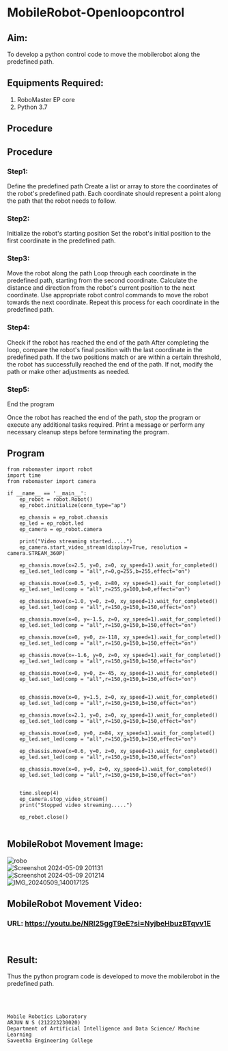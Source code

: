 # MobileRobot-Openloopcontrol
## Aim:

To develop a python control code to move the mobilerobot along the predefined path.

## Equipments Required:
1. RoboMaster EP core
2. Python 3.7

## Procedure
## Procedure

### Step1:

Define the predefined path
Create a list or array to store the coordinates of the robot's predefined path.
Each coordinate should represent a point along the path that the robot needs to follow.

### Step2:

Initialize the robot's starting position
Set the robot's initial position to the first coordinate in the predefined path.

### Step3:

Move the robot along the path
Loop through each coordinate in the predefined path, starting from the second coordinate.
Calculate the distance and direction from the robot's current position to the next coordinate.
Use appropriate robot control commands to move the robot towards the next coordinate.
Repeat this process for each coordinate in the predefined path.

### Step4:

Check if the robot has reached the end of the path
After completing the loop, compare the robot's final position with the last coordinate in the
predefined path.
If the two positions match or are within a certain threshold, the robot has successfully reached
the end of the path.
If not, modify the path or make other adjustments as needed.

### Step5:
End the program

Once the robot has reached the end of the path, stop the program or execute any additional
tasks required.
Print a message or perform any necessary cleanup steps before terminating the program.



## Program
```
from robomaster import robot
import time
from robomaster import camera

if __name__ == '__main__':
    ep_robot = robot.Robot()
    ep_robot.initialize(conn_type="ap")

    ep_chassis = ep_robot.chassis
    ep_led = ep_robot.led
    ep_camera = ep_robot.camera

    print("Video streaming started.....")
    ep_camera.start_video_stream(display=True, resolution = camera.STREAM_360P)

    ep_chassis.move(x=2.5, y=0, z=0, xy_speed=1).wait_for_completed()
    ep_led.set_led(comp = "all",r=0,g=255,b=255,effect="on")

    ep_chassis.move(x=0.5, y=0, z=80, xy_speed=1).wait_for_completed()
    ep_led.set_led(comp = "all",r=255,g=100,b=0,effect="on")

    ep_chassis.move(x=1.0, y=0, z=0, xy_speed=1).wait_for_completed()
    ep_led.set_led(comp = "all",r=150,g=150,b=150,effect="on")

    ep_chassis.move(x=0, y=-1.5, z=0, xy_speed=1).wait_for_completed()
    ep_led.set_led(comp = "all",r=150,g=150,b=150,effect="on")

    ep_chassis.move(x=0, y=0, z=-118, xy_speed=1).wait_for_completed()
    ep_led.set_led(comp = "all",r=150,g=150,b=150,effect="on")
    
    ep_chassis.move(x=-1.6, y=0, z=0, xy_speed=1).wait_for_completed()
    ep_led.set_led(comp = "all",r=150,g=150,b=150,effect="on")
    
    ep_chassis.move(x=0, y=0, z=-45, xy_speed=1).wait_for_completed()
    ep_led.set_led(comp = "all",r=150,g=150,b=150,effect="on")
    

    ep_chassis.move(x=0, y=1.5, z=0, xy_speed=1).wait_for_completed()
    ep_led.set_led(comp = "all",r=150,g=150,b=150,effect="on")

    ep_chassis.move(x=2.1, y=0, z=0, xy_speed=1).wait_for_completed()
    ep_led.set_led(comp = "all",r=150,g=150,b=150,effect="on")

    ep_chassis.move(x=0, y=0, z=84, xy_speed=1).wait_for_completed()
    ep_led.set_led(comp = "all",r=150,g=150,b=150,effect="on")

    ep_chassis.move(x=0.6, y=0, z=0, xy_speed=1).wait_for_completed()
    ep_led.set_led(comp = "all",r=150,g=150,b=150,effect="on")

    ep_chassis.move(x=0, y=0, z=0, xy_speed=1).wait_for_completed()
    ep_led.set_led(comp = "all",r=150,g=150,b=150,effect="on")


    time.sleep(4)
    ep_camera.stop_video_stream()
    print("Stopped video streaming.....")

    ep_robot.close()


```

## MobileRobot Movement Image:

![robo](./img/robomaster.png)
<br/>
![Screenshot 2024-05-09 201131](https://github.com/NSArjun/mobilerobot-openloopcontrol/assets/148233801/9fc25f41-1544-4407-b7f5-0098f18749e5)
<br/>
![Screenshot 2024-05-09 201214](https://github.com/NSArjun/mobilerobot-openloopcontrol/assets/148233801/9bfb7e5b-3a10-4808-ae54-3732afc8ea20)
<br/>
![IMG_20240509_140017125](https://github.com/NSArjun/mobilerobot-openloopcontrol/assets/148233801/ffd8c662-35ea-4a0d-9012-f8e3751f32c8)
<br/>

## MobileRobot Movement Video:

### URL: https://youtu.be/NRl25ggT9eE?si=NyjbeHbuzBTqvv1E

<br/>

## Result:
Thus the python program code is developed to move the mobilerobot in the predefined path.


<br/>
<br/>

```
Mobile Robotics Laboratory
ARJUN N S (212223230020)
Department of Artificial Intelligence and Data Science/ Machine Learning
Saveetha Engineering College
```
